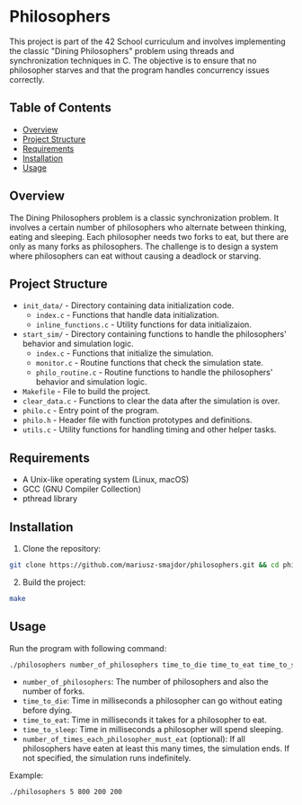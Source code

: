 # Philosophers

This project is part of the 42 School curriculum and involves implementing the classic "Dining Philosophers" problem using threads and synchronization techniques in C.
The objective is to ensure that no philosopher starves and that the program handles concurrency issues correctly.

## Table of Contents

- [Overview](#overview)
- [Project Structure](#project-structure)
- [Requirements](#requirements)
- [Installation](#installation)
- [Usage](#usage)

## Overview

The Dining Philosophers problem is a classic synchronization problem.
It involves a certain number of philosophers who alternate between thinking, eating and sleeping.
Each philosopher needs two forks to eat, but there are only as many forks as philosophers.
The challenge is to design a system where philosophers can eat without causing a deadlock or starving.

## Project Structure

- `init_data/` - Directory containing data initialization code.
  - `index.c` - Functions that handle data initialization.
  - `inline_functions.c` - Utility functions for data initializaion.
- `start_sim/` - Directory containing functions to handle the philosophers' behavior and simulation logic.
  - `index.c` - Functions that initialize the simulation.
  - `monitor.c` - Routine functions that check the simulation state.
  - `philo_routine.c` - Routine functions to handle the philosophers' behavior and simulation logic.
- `Makefile` - File to build the project.
- `clear_data.c` - Functions to clear the data after the simulation is over.
- `philo.c` - Entry point of the program.
- `philo.h` - Header file with function prototypes and definitions.
- `utils.c` - Utility functions for handling timing and other helper tasks.

## Requirements

- A Unix-like operating system (Linux, macOS)
- GCC (GNU Compiler Collection)
- pthread library

## Installation

1. Clone the repository:
```bash
git clone https://github.com/mariusz-smajdor/philosophers.git && cd philosophers
```

2. Build the project:
```bash
make
```

## Usage

Run the program with following command:
```bash
./philosophers number_of_philosophers time_to_die time_to_eat time_to_sleep [number_of_times_each_philosopher_must_eat]
```

- `number_of_philosophers`: The number of philosophers and also the number of forks.
- `time_to_die`: Time in milliseconds a philosopher can go without eating before dying.
- `time_to_eat`: Time in milliseconds it takes for a philosopher to eat.
- `time_to_sleep`: Time in milliseconds a philosopher will spend sleeping.
- `number_of_times_each_philosopher_must_eat` (optional): If all philosophers have eaten at least this many times, the simulation ends. If not specified, the simulation runs indefinitely.

Example:
```bash
./philosophers 5 800 200 200
```
